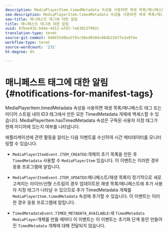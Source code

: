 ```yaml
---
description: MediaPlayerItem.timedMetadata 속성을 사용하면 재생 목록/매니페스트 태그 또는 미디어 스트림 내의 ID3 태그에서 만든 모든 TimedMetadata 개체에 액세스할 수 있습니다. MediaPlayerItem.hasTimedMetadata 속성은 구독된 사용자 지정 태그가 현재 미디어에 있는지 여부를 나타냅니다.
seo-description: MediaPlayerItem.timedMetadata 속성을 사용하면 재생 목록/매니페스트 태그 또는 미디어 스트림 내의 ID3 태그에서 만든 모든 TimedMetadata 개체에 액세스할 수 있습니다. MediaPlayerItem.hasTimedMetadata 속성은 구독된 사용자 지정 태그가 현재 미디어에 있는지 여부를 나타냅니다.
seo-title: 매니페스트 태그에 대한 알림
title: 매니페스트 태그에 대한 알림
uuid: 87bee41b-b44e-4d12-afd2-7a63023f992c
translation-type: tm+mt
source-git-commit: 040655d8ba5f91c98ed0584c08db226ffe1e0f4e
workflow-type: tm+mt
source-wordcount: '231'
ht-degree: 0%

---
```



# 매니페스트 태그에 대한 알림{#notifications-for-manifest-tags}

MediaPlayerItem.timedMetadata 속성을 사용하면 재생 목록/매니페스트 태그 또는 미디어 스트림 내의 ID3 태그에서 만든 모든 TimedMetadata 개체에 액세스할 수 있습니다. MediaPlayerItem.hasTimedMetadata 속성은 구독된 사용자 지정 태그가 현재 미디어에 있는지 여부를 나타냅니다.

애플리케이션에 관련 활동을 알리는 다음 이벤트를 수신하여 시간 메타데이터를 모니터링할 수 있습니다.

* `MediaPlayerItemEvent.ITEM_CREATED`:개체의 초기 목록을 만든 후  `TimedMetadata` 사용할 수  `MediaPlayerItem` 있습니다. 이 이벤트는 이러한 경우 응용 프로그램에 알립니다.

* `MediaPlayerItemEvent.ITEM_UPDATED`:매니페스트/재생 목록이 정기적으로 새로 고쳐지는 라이브/선형 스트림의 경우 업데이트된 재생 목록/매니페스트에 추가 사용자 지정 태그가 나타날 수 있으므로 추가 TimedMetadata 개체를  `MediaPlayerItem.timedMetadata` 속성에 추가할 수 있습니다. 이 이벤트는 이러한 경우 응용 프로그램에 알립니다.

* `TimedMetadataEvent.TIMED_METADATA_AVAILABLE`:새  `TimedMetadata`   `MediaPlayer`개체를 만들 때마다 이 이벤트는 이 이벤트는 초기화 단계 동안 만들어진 `TimedMetadata` 개체에 대해 전달되지 않습니다.


